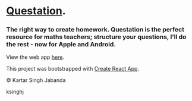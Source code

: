 # [Questation](https://questation.app/).

### The right way to create homework. Questation is the perfect resource for maths teachers; structure your questions, I'll do the rest - now for Apple and Android.

View the web app [here](https://questation.app/).

This project was bootstrapped with [Create React App](https://github.com/facebook/create-react-app).

© Kartar Singh Jabanda

ksinghj
